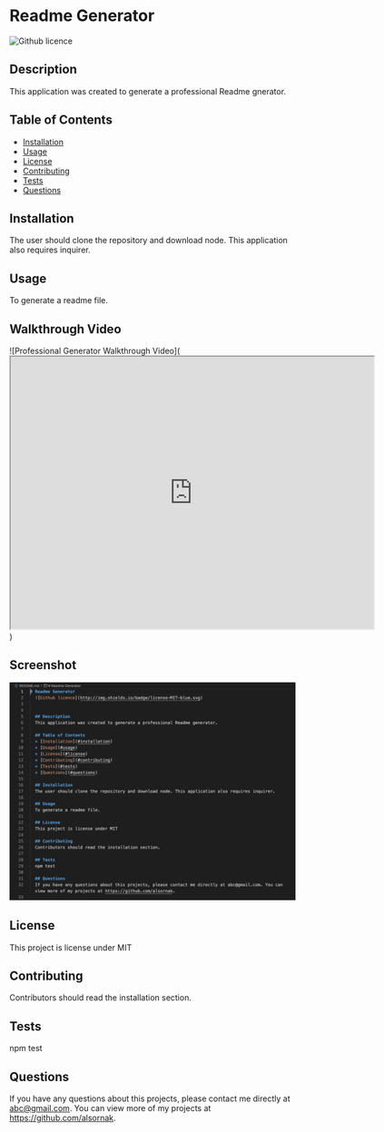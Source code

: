 # Readme Generator
  ![Github licence](http://img.shields.io/badge/license-MIT-blue.svg)

  
  ## Description 
  This application was created to generate a professional Readme gnerator.

  ## Table of Contents
  * [Installation](#installation)
  * [Usage](#usage)
  * [License](#license)
  * [Contributing](#contributing)
  * [Tests](#tests)
  * [Questions](#questions)
  
  ## Installation 
  The user should clone the repository and download node. This application also requires inquirer.

  ## Usage 
  To generate a readme file.

  ## Walkthrough Video
  ![Professional Generator Walkthrough Video](<iframe src="https://drive.google.com/file/d/1q19G4wvG_8v8X6ZBxi6MrTCbfWNCs719/preview" width="640" height="480"></iframe>)

  ## Screenshot
  ![Professional Generator Screenshot](./utils/Professional-Readme.png)

  ## License 
  This project is license under MIT

  ## Contributing 
  Contributors should read the installation section.

  ## Tests
  npm test

  ## Questions
  If you have any questions about this projects, please contact me directly at abc@gmail.com. You can view more of my projects at https://github.com/alsornak.
